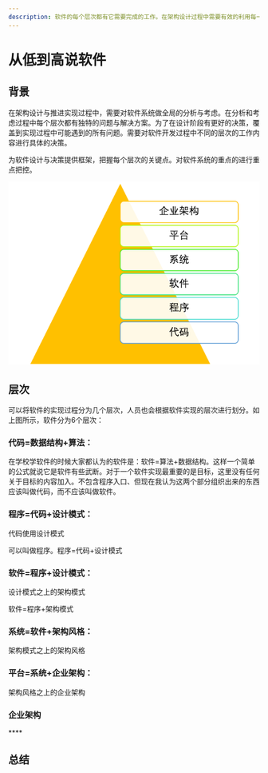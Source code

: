 ```yaml
---
description: 软件的每个层次都有它需要完成的工作。在架构设计过程中需要有效的利用每一层的能力，并对遇到的问题确定使用那层的解决方案来解决问题。
---
```


# 从低到高说软件

## 背景

在架构设计与推进实现过程中，需要对软件系统做全局的分析与考虑。在分析和考虑过程中每个层次都有独特的问题与解决方案。为了在设计阶段有更好的决策，覆盖到实现过程中可能遇到的所有问题。需要对软件开发过程中不同的层次的工作内容进行具体的决策。

为软件设计与决策提供框架，把握每个层次的关键点。对软件系统的重点的进行重点把控。​

![](.gitbook/assets/tu-pian-%20%282%29.png)

## 层次

可以将软件的实现过程分为几个层次，人员也会根据软件实现的层次进行划分。如上图所示，软件分为6个层次：

### **代码=数据结构+算法：**

在学校学软件的时候大家都认为的软件是：软件=算法+数据结构。这样一个简单的公式就说它是软件有些武断。对于一个软件实现最重要的是目标，这里没有任何关于目标的内容加入。不包含程序入口、但现在我认为这两个部分组织出来的东西应该叫做代码，而不应该叫做软件。

### **程序=代码+设计模式：**

代码使用设计模式

可以叫做程序。程序=代码+设计模式

### **软件=程序+设计模式：**

设计模式之上的架构模式

软件=程序+架构模式

### **系统=软件+架构风格：**

架构模式之上的架构风格

### **平台=系统+企业架构：**

架构风格之上的企业架构

### **企业架构**

\*\*\*\*

## 总结



